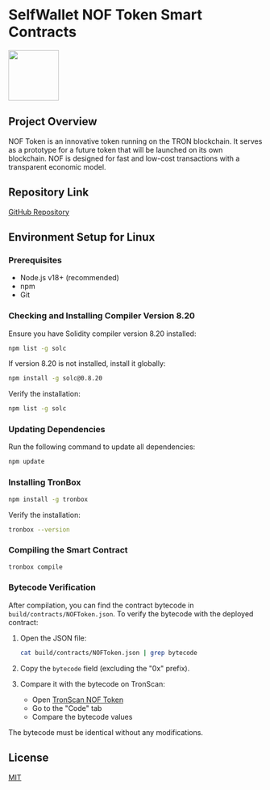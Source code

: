 # SelfWallet NOF Token Smart Contracts

[<img src="https://nof.selfwallet.io/assets/logo.png" width="100"/>](https://nof.selfwallet.io)

## Project Overview

NOF Token is an innovative token running on the TRON blockchain. It serves as a prototype for a future token that will be launched on its own blockchain. NOF is designed for fast and low-cost transactions with a transparent economic model.

## Repository Link

[GitHub Repository](https://github.com/selfwallet-ltd/tron-nof-token)

## Environment Setup for Linux

### Prerequisites

- Node.js v18+ (recommended)
- npm
- Git

### Checking and Installing Compiler Version 8.20

Ensure you have Solidity compiler version 8.20 installed:

```bash
npm list -g solc
```

If version 8.20 is not installed, install it globally:

```bash
npm install -g solc@0.8.20
```

Verify the installation:

```bash
npm list -g solc
```

### Updating Dependencies

Run the following command to update all dependencies:

```bash
npm update
```

### Installing TronBox

```bash
npm install -g tronbox
```

Verify the installation:

```bash
tronbox --version
```

### Compiling the Smart Contract

```bash
tronbox compile
```

### Bytecode Verification

After compilation, you can find the contract bytecode in `build/contracts/NOFToken.json`. To verify the bytecode with the deployed contract:

1. Open the JSON file:

   ```bash
   cat build/contracts/NOFToken.json | grep bytecode
   ```

2. Copy the `bytecode` field (excluding the "0x" prefix).

3. Compare it with the bytecode on TronScan:
   - Open [TronScan NOF Token](https://tronscan.org/#/token20/TFashaJpi88LkCrKAsjCEQFTKyRsEsmjZC)
   - Go to the "Code" tab
   - Compare the bytecode values

The bytecode must be identical without any modifications.

## License

[MIT](LICENSE)
